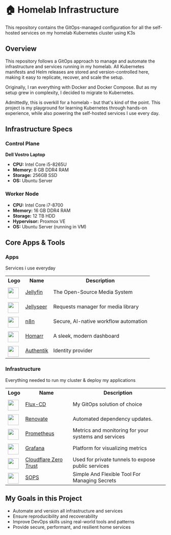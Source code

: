 # 🏠 Homelab Infrastructure

This repository contains the GitOps-managed configuration for all the self-hosted services on my homelab Kubernetes cluster using K3s

## Overview

This repository follows a GitOps approach to manage and automate the infrastructure and services running in my homelab. All Kubernetes manifests and Helm releases are stored and version-controlled here, making it easy to replicate, recover, and scale the setup.

Originally, I ran everything with Docker and Docker Compose. But as my setup grew in complexity, I decided to migrate to Kubernetes.

Admittedly, this is overkill for a homelab - but that's kind of the point. This project is my playground for learning Kubernetes through hands-on experience, while also powering the self-hosted services I use every day.

## Infrastructure Specs

### Control Plane 
**Dell Vostro Laptop** 
- **CPU:** Intel Core i5-8265U 
- **Memory:** 8 GB DDR4 RAM 
- **Storage:** 256GB SSD
- **OS:** Ubuntu Server

### Worker Node
- **CPU:** Intel Core i7-8700  
- **Memory:** 16 GB DDR4 RAM
- **Storage:** 12 TB HDD  
- **Hypervisor:** Proxmox VE
- **OS:** Ubuntu Server (running in VM)

## Core Apps & Tools

### Apps

Services i use everyday
<table>
    <tr>
        <th>Logo</th>
        <th>Name</th>
        <th>Description</th>
    </tr>
    <tr>
    <td>
        <img width="34" src="https://cdn.jsdelivr.net/gh/homarr-labs/dashboard-icons/svg/jellyfin.svg" style="padding-top:6px;">
        </td>
        <td>
        <a href="https://jellyfin.org/">Jellyfin</a>
    </td>
    <td>The Open-Source Media System</td>
    </tr>
    <tr>
    <td>
        <img width="34" src="https://raw.githubusercontent.com/homarr-labs/dashboard-icons/a2594d147cfd8eabca0ea40474e532377aebbb44/svg/jellyseerr.svg" style="padding-top:6px;">
        </td>
        <td>
        <a href="https://docs.jellyseerr.dev/">Jellyseer</a>
    </td>
    <td>Requests manager for media library</td>
    </tr>
    <tr>
    <td>
        <img width="34" src="https://cdn.jsdelivr.net/gh/homarr-labs/dashboard-icons/svg/n8n.svg" style="padding-top:6px;">
        </td>
        <td>
        <a href="https://n8n.io/">n8n</a>
    </td>
    <td>Secure, AI-native workflow automation</td>
    </tr>
    <tr>
    <td>
        <img width="34" src="https://cdn.jsdelivr.net/gh/homarr-labs/dashboard-icons/svg/homarr.svg" style="padding-top:6px;">
        </td>
        <td>
        <a href="https://homarr.dev/">Homarr</a>
    </td>
    <td>A sleek, modern dashboard</td>
    </tr>
    <tr>
    <td>
        <img width="34" src="https://cdn.jsdelivr.net/gh/homarr-labs/dashboard-icons/svg/authentik.svg" style="padding-top:6px;">
        </td>
        <td>
        <a href="https://goauthentik.io/">Authentik</a>
    </td>
    <td>Identity provider</td>
    </tr>
</table> 

### Infrastructure

Everything needed to run my cluster & deploy my applications
<table>
    <tr>
        <th>Logo</th>
        <th>Name</th>
        <th>Description</th>
    </tr>
    <tr>
    <td>
        <img width="34" src="https://cdn.jsdelivr.net/gh/homarr-labs/dashboard-icons/svg/flux-cd.svg" style="padding-top:6px;">
        </td>
        <td>
        <a href="https://fluxcd.io/">Flux-CD</a>
    </td>
    <td>My GitOps solution of choice</td>
    </tr>
    <tr>
    <td>
        <img width="34" src="https://cdn.jsdelivr.net/gh/homarr-labs/dashboard-icons/svg/renovate.svg" style="padding-top:6px;">
        </td>
        <td>
        <a href="https://docs.renovatebot.com/">Renovate</a>
    </td>
    <td>Automated dependency updates.</td>
    </tr>
    <tr>
    <td>
        <img width="34" src="https://cdn.jsdelivr.net/gh/homarr-labs/dashboard-icons/svg/prometheus.svg" style="padding-top:6px;">
        </td>
        <td>
        <a href="https://prometheus.io/">Prometheus</a>
    </td>
    <td>Metrics and monitoring for your systems and services</td>
    </tr>
    <tr>
    <td>
        <img width="34" src="https://cdn.jsdelivr.net/gh/homarr-labs/dashboard-icons/svg/grafana.svg" style="padding-top:6px;">
        </td>
        <td>
        <a href="https://grafana.com/">Grafana</a>
    </td>
    <td>Platform for visualizing metrics</td>
    </tr>
    <tr>
    <td>
        <img width="34" src="https://cdn.jsdelivr.net/gh/homarr-labs/dashboard-icons/svg/cloudflare.svg" style="padding-top:6px;">
        </td>
        <td>
        <a href="https://developers.cloudflare.com/cloudflare-one">Cloudflare Zero Trust</a>
    </td>
    <td>Used for private tunnels to expose public services</td>
    </tr>
    <tr>
    <td>
        <img width="34" src="https://avatars.githubusercontent.com/u/129185620?s=200&v=4" style="padding-top:6px;">
        </td>
        <td>
        <a href="https://github.com/getsops/sops">SOPS</a>
    </td>
    <td>Simple And Flexible Tool For Managing Secrets</td>
    </tr>
</table> 


## My Goals in this Project

- Automate and version all infrastructure and services  
- Ensure reproducibility and recoverability  
- Improve DevOps skills using real-world tools and patterns  
- Provide secure, performant, and resilient home services 